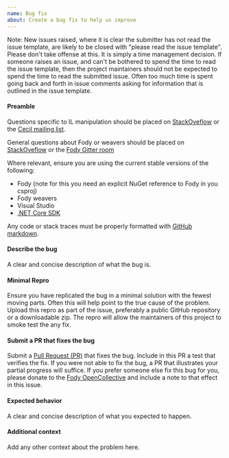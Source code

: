 ```yaml
---
name: Bug fix
about: Create a bug fix to help us improve
---
```


Note: New issues raised, where it is clear the submitter has not read the issue template, are likely to be closed with "please read the issue template". Please don't take offense at this. It is simply a time management decision. If someone raises an issue, and can't be bothered to spend the time to read the issue template, then the project maintainers should not be expected to spend the time to read the submitted issue. Often too much time is spent going back and forth in issue comments asking for information that is outlined in the issue template.

#### Preamble

Questions specific to IL manipulation should be placed on [StackOveflow](https://stackoverflow.com/) or the [Cecil mailing list](https://groups.google.com/forum/#!forum/mono-cecil).

General questions about Fody or weavers should be placed on [StackOveflow](https://stackoverflow.com/) or the [Fody Gitter room](https://gitter.im/Fody/Fody)

Where relevant, ensure you are using the current stable versions of the following:

 * Fody (note for this you need an explicit NuGet reference to Fody in you csproj)
 * Fody weavers
 * Visual Studio
 * [.NET Core SDK](https://www.microsoft.com/net/download)

Any code or stack traces must be properly formatted with [GitHub markdown](https://guides.github.com/features/mastering-markdown/).

#### Describe the bug

A clear and concise description of what the bug is.

#### Minimal Repro

Ensure you have replicated the bug in a minimal solution with the fewest moving parts. Often this will help point to the true cause of the problem. Upload this repro as part of the issue, preferably a public GitHub repository or a downloadable zip. The repro will allow the maintainers of this project to smoke test the any fix.

#### Submit a PR that fixes the bug

Submit a [Pull Request (PR)](https://help.github.com/articles/about-pull-requests/) that fixes the bug. Include in this PR a test that verifies the fix. If you were not able to fix the bug, a PR that illustrates your partial progress will suffice. If you prefer someone else fix this bug for you, please donate to the [Fody OpenCollective](https://opencollective.com/fody/donate) and include a note to that effect in this issue.

#### Expected behavior

A clear and concise description of what you expected to happen.

#### Additional context

Add any other context about the problem here.
